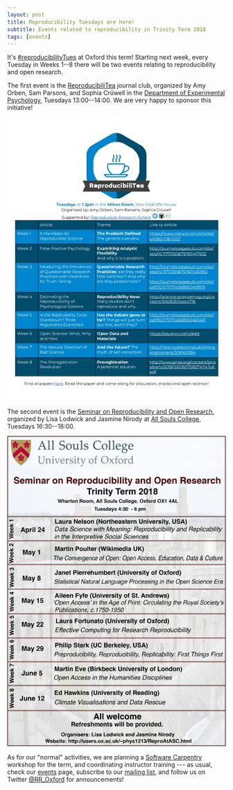 ```yaml
---
layout: post
title: Reproducibility Tuesdays are here!
subtitle: Events related to reproducibility in Trinity Term 2018
tags: [events]
---
```


It's
[#reproducibilityTues](https://twitter.com/hashtag/reproducibilityTues)
at Oxford this term! Starting next week, every Tuesday in Weeks 1--8
there will be two events relating to reproducibility and open
research.

The first event is the <a
href="https://drive.google.com/drive/folders/1dpJ7LBLjXIBhiWBJMlG-B-UgziJxyS7D?usp=sharing"
target="_blank">ReproducibiliTea</a> journal club, organized by Amy
Orben, Sam Parsons, and Sophia Cr&uuml;well in the <a
href="https://www.psy.ox.ac.uk/" target="_blank">Department of
Experimental Psychology</a>, Tuesdays 13:00--14:00. We are very happy
to sponsor this initiative!

![2018_TT-journal-club](../img/2018_TT-journal-club.jpg)

The second event is the <a
href="http://users.ox.ac.uk/~phys1213/ReproAtASC.html"
target="_blank">Seminar on Reproducibility and Open Research</a>,
organized by Lisa Lodwick and Jasmine Nirody at <a
href="https://www.asc.ox.ac.uk/" target="_blank">All Souls
College</a>, Tuesdays 16:30--18:00.

![2018_TT-seminars](../img/2018_TT-seminars.jpg) 

As for our "normal" activities, we are planning a <a
href="https://software-carpentry.org/" target="_blank">Software
Carpentry</a> workshop for the term, and coordinating instructor
training --- as usual, check our <a href="../events">events</a> page,
subscribe to our
[mailing list](https://web.maillist.ox.ac.uk/ox/info/rroxford), and
follow us on Twitter [@RR_Oxford](https://twitter.com/RR_Oxford) for
announcements!
